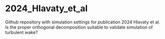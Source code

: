 # 2024_Hlavaty_et_al

Github repository with simulation settings for publication 2024 Hlavaty et al. Is the proper orthogonal decomposition suitable to validate simulation of turbulent wake?

